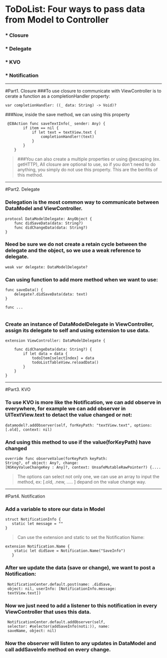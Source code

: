# ToDoList: Four ways to pass data from Model to Controller

### * Closure

### * Delegate

### * KVO

### * Notification

***

#Part1. Closure
###To use closure to communicate with ViewController is to cerate a function as a completionHandler property:
```
var completionHandler: ((_ data: String) -> Void)?

```
###Now, inside the save method, we can using this property
```
 @IBAction func saveTextInfo(_ sender: Any) {
        if item == nil {
            if let text = textView.text {
                completionHandler!(text)
            }
        }
    }
```
> ###You can also create a multiple properties or using @excaping (ex. getHTTP), All closure are optional to use, so if you don't need to do anything, you simply do not use this property. This are the benfits of this method.


***

#Part2. Delegate
### Delegation is the most common way to communicate between DataModel and ViewController.
```
protocol DataModelDelegate: AnyObject {
    func didSaveData(data: String?)
    func didChangeData(data: String?)
}
```
### Need be sure we do not create a retain cycle between the delegate and the object, so we use a weak reference to delegate.
```
weak var delegate: DataModelDelegate?

```
### Can using function to add more method when we want to use: 
```
func saveData() {
	delegate?.didSaveData(data: text)
}

func ...
		
```
### Create an instance of DataModelDelegate in ViewController, assign its delegate to self and using extension to use data.

```
extension ViewController: DataModelDelegate {
    
    func didChangeData(data: String?) {
        if let data = data {
            todoItem[selectIndex] = data
            todoListTableView.reloadData()
        }
    }
}		
```

***
#Part3. KVO
### To use KVO is more like the Notification, we can add observe in everywhere, for example we can add observer in UITextView.text to detact the value changed or not:

```
datamodel?.addObserver(self, forKeyPath: "textView.text", options: [.old], context: nil)

```
### And using this method to use if the value(forKeyPath) have changed

```
override func observeValue(forKeyPath keyPath: 
String?, of object: Any?, change: 
[NSKeyValueChangeKey : Any]?, context: UnsafeMutableRawPointer?) {....

```
> The options can select not only one, we can use an array to input the method, ex: [.old, .new, ..... ] depand on the value change way.




***
#Part4. Notification
### Add a variable to store our data in Model

```
struct NotificationInfo {
   static let message = ""
}
```
> Can use the extension and static to set the Notification Name:

```
extension Notification.Name {
    static let didSave = Notification.Name("SaveInfo")
   }
```

### After we update the data (save or change), we want to post a Notification: 
```
 NotificationCenter.default.post(name: .didSave, 
 object: nil, userInfo: [NotificationInfo.message: 
 textView.text])
```
### Now we just need to add a listener to this notification in every ViewController that uses this data.
```
 NotificationCenter.default.addObserver(self, 
 selector: #selector(addSaveInfo(noti:)), name:
 saveName, object: nil)
```

### Now the observer will listen to any updates in DataModel and call addSaveInfo method on every change.
